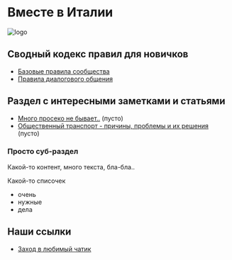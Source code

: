 
# Вместе в Италии

![logo](https://avatars.githubusercontent.com/u/123323048?s=200&v=4)


## Сводный кодекс правил для новичков

* [Базовые правила сообщества](/rules_basic)
* [Правила диалогового общения](/rules_dialogue)


## Раздел с интересными заметками и статьями

* [Много просеко не бывает..](#) (пусто)
* [Общественный транспорт - причины, проблемы и их решения](#) (пусто)


### Просто суб-раздел

Какой-то контент, много текста, бла-бла..

Какой-то списочек

* очень
* нужные
* дела


## Наши ссылки

* [Заход в любимый чатик](https://telegram.im/@vmestevitalii?lang=ru)

